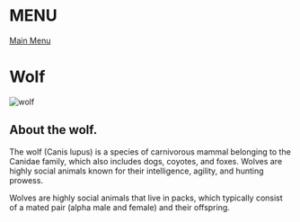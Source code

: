 # MENU
[Main Menu](./README.md)

# Wolf
![wolf](./img/wolf.jpg)

## About the wolf. 
The wolf (Canis lupus) is a species of carnivorous mammal belonging to the Canidae family, which also includes dogs, coyotes, and foxes. Wolves are highly social animals known for their intelligence, agility, and hunting prowess.

Wolves are highly social animals that live in packs, which typically consist of a mated pair (alpha male and female) and their offspring. 
